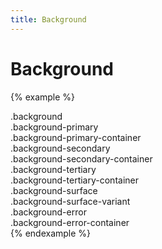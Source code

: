 ```yaml
---
title: Background
---
```


# Background

{% example %}
<div class="padding-3 margin-bottom-2 background">
  .background
</div>
<div class="padding-3 margin-bottom-2 background-primary">
  .background-primary
</div>
<div class="padding-3 margin-bottom-2 background-primary-container">
  .background-primary-container
</div>
<div class="padding-3 margin-bottom-2 background-secondary">
  .background-secondary
</div>
<div class="padding-3 margin-bottom-2 background-secondary-container">
  .background-secondary-container
</div>
<div class="padding-3 margin-bottom-2 background-tertiary">
  .background-tertiary
</div>
<div class="padding-3 margin-bottom-2 background-tertiary-container">
  .background-tertiary-container
</div>
<div class="padding-3 margin-bottom-2 background-surface">
  .background-surface
</div>
<div class="padding-3 margin-bottom-2 background-surface-variant">
  .background-surface-variant
</div>
<div class="padding-3 margin-bottom-2 background-error">
  .background-error
</div>
<div class="padding-3 margin-bottom-2 background-error-container">
  .background-error-container
</div>
{% endexample %}
